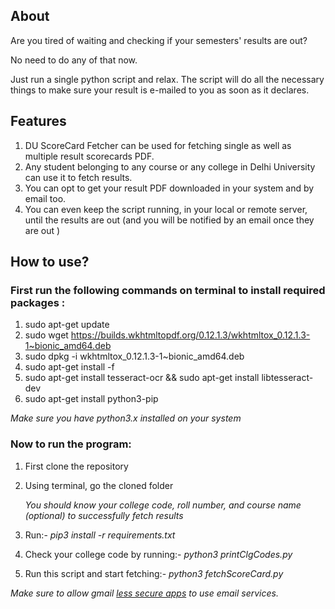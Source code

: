 ## About

Are you tired of waiting and checking if your semesters' results are out?

No need to do any of that now. 

Just run a single python script and relax. The script will do all the necessary things to make sure your result is e-mailed to you as soon as it declares.

## Features

1. DU ScoreCard Fetcher can be used for fetching single as well as multiple result scorecards PDF.
2. Any student belonging to any course or any college in Delhi University can use it to fetch results. 
3. You can opt to get your result PDF downloaded in your system and by email too.
4. You can even keep the script running, in your local or remote server, until the results are out (and you will be notified by an email once they are out )

## How to use?

### First run the following commands on terminal to install required packages : 

1. sudo apt-get update
2. sudo wget https://builds.wkhtmltopdf.org/0.12.1.3/wkhtmltox_0.12.1.3-1~bionic_amd64.deb
3. sudo dpkg -i wkhtmltox_0.12.1.3-1~bionic_amd64.deb
4. sudo apt-get install -f
5. sudo apt-get install tesseract-ocr && sudo apt-get install libtesseract-dev
6. sudo apt-get install python3-pip

_Make sure you have python3.x installed on your system_

### Now to run the program:

1. First clone the repository
2. Using terminal, go the cloned folder

   _You should know your college code, roll number, and course name (optional) to successfully fetch results_ 
3. Run:-  *pip3 install -r requirements.txt*
4. Check your college code by running:-  *python3 printClgCodes.py*
5. Run this script and start fetching:-  *python3 fetchScoreCard.py*

_Make sure to allow gmail [less secure apps](https://myaccount.google.com/lesssecureapps) to use email services._



